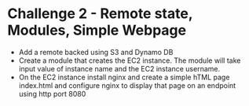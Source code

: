 # Challenge 2 - Remote state, Modules, Simple Webpage

* Add a remote backed using S3 and Dynamo DB
* Create a module that creates the EC2 instance. The module will take input value of instance name and the EC2 instance username.
* On the EC2 instance install nginx and create a simple hTML page index.html and configure nginx to display that page on an endpoint using http port 8080
